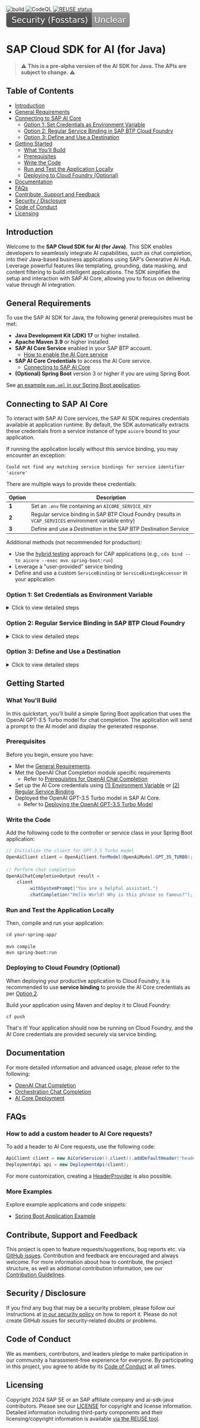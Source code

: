 ![build](https://github.com/SAP/ai-sdk-java/actions/workflows/continuous-integration.yaml/badge.svg?branch=main)
![CodeQL](https://github.com/SAP/ai-sdk-java/actions/workflows/github-code-scanning/codeql/badge.svg)
[![REUSE status](https://api.reuse.software/badge/git.fsfe.org/reuse/api)](https://api.reuse.software/info/git.fsfe.org/reuse/api)
[![Fosstars security rating](https://github.com/SAP/cloud-sdk-java/blob/fosstars-report/fosstars_badge.svg)](https://github.com/SAP/cloud-sdk-java/blob/fosstars-report/fosstars_report.md)

# SAP Cloud SDK for AI (for Java)

> ⚠️ **This is a pre-alpha version of the AI SDK for Java. The APIs are subject to change.** ⚠️

## Table of Contents

- [Introduction](#introduction)
- [General Requirements](#general-requirements)
- [Connecting to SAP AI Core](#connecting-to-sap-ai-core)
    - [Option 1: Set Credentials as Environment Variable](#option-1-set-credentials-as-environment-variable)
    - [Option 2: Regular Service Binding in SAP BTP Cloud Foundry](#option-2-regular-service-binding-in-sap-btp-cloud-foundry)
    - [Option 3: Define and Use a Destination](#option-3-define-and-use-a-destination)
- [Getting Started](#getting-started)
    - [What You'll Build](#what-youll-build)
    - [Prerequisites](#prerequisites)
    - [Write the Code](#write-the-code)
    - [Run and Test the Application Locally](#run-and-test-the-application-locally)
    - [Deploying to Cloud Foundry (Optional)](#deploying-to-cloud-foundry-optional)
- [Documentation](#documentation)
- [FAQs](#faqs)
- [Contribute, Support and Feedback](#contribute-support-and-feedback)
- [Security / Disclosure](#security--disclosure)
- [Code of Conduct](#code-of-conduct)
- [Licensing](#licensing)

## Introduction

Welcome to the **SAP Cloud SDK for AI (for Java)**.
This SDK enables developers to seamlessly integrate AI capabilities, such as chat completion, into their Java-based business applications using SAP's Generative AI Hub.
Leverage powerful features like templating, grounding, data masking, and content filtering to build intelligent applications.
The SDK simplifies the setup and interaction with SAP AI Core, allowing you to focus on delivering value through AI integration.

## General Requirements

To use the SAP AI SDK for Java, the following general prerequisites must be met:

- **Java Development Kit (JDK) 17** or higher installed.
- **Apache Maven 3.9** or higher installed.
- **SAP AI Core Service** enabled in your SAP BTP account.
    - [How to enable the AI Core service](https://help.sap.com/docs/sap-ai-core/sap-ai-core-service-guide/initial-setup)
- **SAP AI Core Credentials** to access the AI Core service.
    - [Connecting to SAP AI Core](#connecting-to-sap-ai-core)
- **(Optional) Spring Boot** version 3 or higher if you are using Spring Boot.

See [an example `pom.xml` in our Spring Boot application](sample-code/spring-app/pom.xml).

## Connecting to SAP AI Core

To interact with SAP AI Core services, the SAP AI SDK requires credentials available at application runtime.
By default, the SDK automatically extracts these credentials from a service instance of  type `aicore` bound to your application.

If running the application locally without this service binding, you may encounter an exception:

```
Could not find any matching service bindings for service identifier 'aicore'
```

There are multiple ways to provide these credentials:

| Option | Description                                                                                              |
|--------|----------------------------------------------------------------------------------------------------------|
| **1**  | Set an `.env` file containing an `AICORE_SERVICE_KEY`                                                    |
| **2**  | Regular service binding in SAP BTP Cloud Foundry (results in `VCAP_SERVICES` environment variable entry) |
| **3**  | Define and use a _Destination_ in the SAP BTP Destination Service                                        |

Additional methods (not recommended for production):

- Use the [hybrid testing](https://cap.cloud.sap/docs/advanced/hybrid-testing#services-on-cloud-foundry) approach for
  CAP applications (e.g., `cds bind --to aicore --exec mvn spring-boot:run`)
- Leverage a "user-provided" service binding
- Define and use a custom `ServiceBinding` or `ServiceBindingAccessor` in your application

### Option 1: Set Credentials as Environment Variable

<details>
<summary>Click to view detailed steps</summary>


**1. Obtain Service Credentials:**

- Log into the **SAP BTP Cockpit**
- Navigate to **Instances and Subscriptions** -> **Instances** -> **AI Core**
- Click **View Credentials** and copy the JSON content

**2. Create `.env` file:**

- Create an `.env` file in the root directory of your application
- Add an entry `AICORE_SERVICE_KEY='<content-of-service-key>'`

Example:

```shell
export AICORE_SERVICE_KEY='{ "clientid": "...", "clientsecret": "...", "url": "...", "serviceurls": { "AI_API_URL": "..." } }'
```

</details>

### Option 2: Regular Service Binding in SAP BTP Cloud Foundry

<details>
<summary>Click to view detailed steps</summary>


**1. Bind an existing `aicore` service instance to your application**

SAP BTP provides multiple ways to do this:

- Using the web interface
- Using the CLI
- Using MTA or manifest files

[Learn more about binding service instances to applications](https://help.sap.com/docs/btp/sap-business-technology-platform/binding-service-instances-to-applications)

After restarting your application, you should see an "aicore" entry in the `VCAP_SERVICES` environment variable:

```json
{
  "aicore": [
    {
      "clientid": "...",
      "clientsecret": "...",
      "url": "...",
      "serviceurls": {
        "AI_API_URL": "..."
      }
    }
  ]
}
```

</details>

### Option 3: Define and Use a Destination

<details>
<summary>Click to view detailed steps</summary>

**1. Obtain Service Credentials:** (Same as in Option 1)

**2. Create a Destination:**

- In the **SAP BTP Cockpit**, go to **Connectivity** -> **Destinations**
- Click **New Destination** and configure:

    - **Name**: `my-aicore`
    - **Type**: `HTTP`
    - **URL**: `[serviceurls.AI_API_URL]/v2` (append `/v2` to the URL)
    - **Proxy Type**: `Internet`
    - **Authentication**: `OAuth2ClientCredentials`
    - **Client ID**: `[clientid]`
    - **Client Secret**: `[clientsecret]`
    - **Token Service URL Type**: `Dedicated`
    - **Token Service URL**: `[url]`

**3. Use the Destination in Your Application:**

```java
Destination destination = DestinationAccessor.getDestination("my-aicore");
AiCoreService client = new AiCoreService().withDestination(destination);
```

</details>

## Getting Started

### What You'll Build

In this quickstart, you'll build a simple Spring Boot application that uses the OpenAI GPT-3.5 Turbo model for chat completion.
The application will send a prompt to the AI model and display the generated response.

### Prerequisites

Before you begin, ensure you have:

- Met the [General Requirements](#general-requirements).
- Met the OpenAI Chat Completion module specific requirements
    - Refer to [Prerequisites for OpenAI Chat Completion](docs/guides/OPENAI_CHAT_COMPLETION.md#prerequisites)
- Set up the AI Core credentials
  using [(1) Environment Variable](#option-1-set-credentials-as-environment-variable)
  or [(2) Regular Service Binding](#option-2-regular-service-binding-in-sap-btp-cloud-foundry).
- Deployed the OpenAI GPT-3.5 Turbo model in SAP AI Core.
    - Refer to [Deploying the OpenAI GPT-3.5 Turbo Model](docs/guides/OPENAI_CHAT_COMPLETION.md#usage)

### Write the Code

Add the following code to the controller or service class in your Spring Boot application:

```java
// Initialize the client for GPT-3.5 Turbo model
OpenAiClient client = OpenAiClient.forModel(OpenAiModel.GPT_35_TURBO);

// Perform chat completion
OpenAiChatCompletionOutput result =
    client
        .withSystemPrompt("You are a helpful assistant.")
        .chatCompletion("Hello World! Why is this phrase so famous?");
```

### Run and Test the Application Locally

Then, compile and run your application:

```shell
cd your-spring-app/

mvn compile
mvn spring-boot:run
```

### Deploying to Cloud Foundry (Optional)

When deploying your productive application to Cloud Foundry, it is recommended to use **service binding** to provide the AI Core credentials as per [Option 2](#option-2-regular-service-binding-in-sap-btp-cloud-foundry).

Build your application using Maven and deploy it to Cloud Foundry:

 ```shell
 cf push
 ```

That's it!
Your application should now be running on Cloud Foundry, and the AI Core credentials are provided securely via service binding.

## Documentation

For more detailed information and advanced usage, please refer to the following:

- [OpenAI Chat Completion](docs/guides/OPENAI_CHAT_COMPLETION.md)
- [Orchestration Chat Completion](docs/guides/ORCHESTRATION_CHAT_COMPLETION.md)
- [AI Core Deployment](docs/guides/AI_CORE_DEPLOYMENT.md)

## FAQs

### How to add a custom header to AI Core requests?

To add a header to AI Core requests, use the following code:

```java
ApiClient client = new AiCoreService().client().addDefaultHeader("header-key", "header-value");
DeploymentApi api = new DeploymentApi(client);
```

For more customization, creating a [HeaderProvider](https://sap.github.io/cloud-sdk/docs/java/features/connectivity/http-destinations#about-headerproviders) is also possible.

### More Examples

Explore example applications and code snippets:

- [Spring Boot Application Example](sample-code/spring-app)

## Contribute, Support and Feedback

This project is open to feature requests/suggestions, bug reports etc. via [GitHub issues](https://github.com/SAP/ai-sdk-java/issues).
Contribution and feedback are encouraged and always welcome. 
For more information about how to contribute, the project structure, as well as additional contribution information, see our [Contribution Guidelines](CONTRIBUTING.md).

## Security / Disclosure

If you find any bug that may be a security problem, please follow our instructions at [in our security policy](https://github.com/SAP/ai-sdk-java/security/policy) on how to report it. 
Please do not create GitHub issues for security-related doubts or problems.

## Code of Conduct

We as members, contributors, and leaders pledge to make participation in our community a harassment-free experience for everyone. 
By participating in this project, you agree to abide by its [Code of Conduct](https://github.com/SAP/.github/blob/main/CODE_OF_CONDUCT.md) at all times.

## Licensing

Copyright 2024 SAP SE or an SAP affiliate company and ai-sdk-java contributors. Please see our [LICENSE](LICENSE) for copyright and license information. 
Detailed information including third-party components and their licensing/copyright information is available [via the REUSE tool](https://api.reuse.software/info/github.com/SAP/ai-sdk-java).

